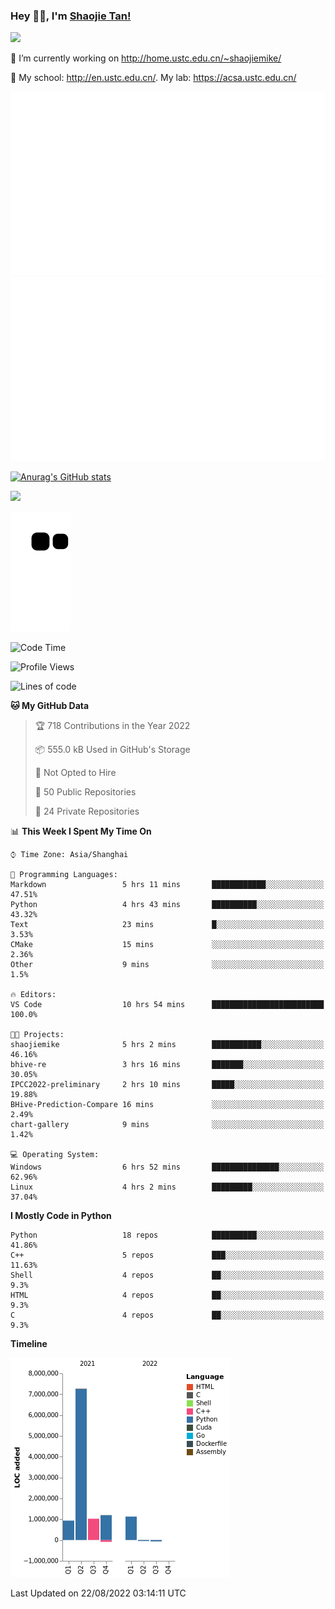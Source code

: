 

<!--
**Kirrito-k423/Kirrito-k423** is a ✨ _special_ ✨ repository because its `README.md` (this file) appears on your GitHub profile.

Here are some ideas to get you started:

- 🔭 I’m currently working on ...
- 🌱 I’m currently learning ...
- 👯 I’m looking to collaborate on ...
- 🤔 I’m looking for help with ...
- 💬 Ask me about ...
- 📫 How to reach me: ...
- 😄 Pronouns: ...
- ⚡ Fun fact: ...
-->
### Hey 👋🏽, I'm [Shaojie Tan!](http://home.ustc.edu.cn/~shaojiemike/about)

![](https://visitor-badge.glitch.me/badge?page_id=Kirrito-k423.Kirrito-k423)

🔭 I’m currently working on http://home.ustc.edu.cn/~shaojiemike/

👯 My school: http://en.ustc.edu.cn/. My lab: https://acsa.ustc.edu.cn/

![](https://github.com/Kirrito-k423/github-stats/blob/master/generated/overview.svg)
![](https://github.com/Kirrito-k423/github-stats/blob/master/generated/languages.svg)

[![Anurag's GitHub stats](https://github-readme-stats.vercel.app/api?username=Kirrito-k423&theme=flag-india&show_icons=true&hide=stars,prs,issues,contribs)](https://github.com/anuraghazra/github-readme-stats)

![](https://github-profile-summary-cards.vercel.app/api/cards/profile-details?username=Kirrito-k423&theme=vue)

![snake gif](https://github.com/Kirrito-k423/Kirrito-k423/blob/output/github-contribution-grid-snake.svg)

<!--START_SECTION:waka-->
![Code Time](http://img.shields.io/badge/Code%20Time-457%20hrs%2015%20mins-blue)

![Profile Views](http://img.shields.io/badge/Profile%20Views-1-blue)

![Lines of code](https://img.shields.io/badge/From%20Hello%20World%20I%27ve%20Written-11%20Million%20lines%20of%20code-blue)

**🐱 My GitHub Data** 

> 🏆 718 Contributions in the Year 2022
 > 
> 📦 555.0 kB Used in GitHub's Storage 
 > 
> 🚫 Not Opted to Hire
 > 
> 📜 50 Public Repositories 
 > 
> 🔑 24 Private Repositories  
 > 
📊 **This Week I Spent My Time On** 

```text
⌚︎ Time Zone: Asia/Shanghai

💬 Programming Languages: 
Markdown                 5 hrs 11 mins       ████████████░░░░░░░░░░░░░   47.51% 
Python                   4 hrs 43 mins       ██████████░░░░░░░░░░░░░░░   43.32% 
Text                     23 mins             █░░░░░░░░░░░░░░░░░░░░░░░░   3.53% 
CMake                    15 mins             ░░░░░░░░░░░░░░░░░░░░░░░░░   2.36% 
Other                    9 mins              ░░░░░░░░░░░░░░░░░░░░░░░░░   1.5%

🔥 Editors: 
VS Code                  10 hrs 54 mins      █████████████████████████   100.0%

🐱‍💻 Projects: 
shaojiemike              5 hrs 2 mins        ███████████░░░░░░░░░░░░░░   46.16% 
bhive-re                 3 hrs 16 mins       ███████░░░░░░░░░░░░░░░░░░   30.05% 
IPCC2022-preliminary     2 hrs 10 mins       █████░░░░░░░░░░░░░░░░░░░░   19.88% 
BHive-Prediction-Compare 16 mins             ░░░░░░░░░░░░░░░░░░░░░░░░░   2.49% 
chart-gallery            9 mins              ░░░░░░░░░░░░░░░░░░░░░░░░░   1.42%

💻 Operating System: 
Windows                  6 hrs 52 mins       ███████████████░░░░░░░░░░   62.96% 
Linux                    4 hrs 2 mins        █████████░░░░░░░░░░░░░░░░   37.04%

```

**I Mostly Code in Python** 

```text
Python                   18 repos            ██████████░░░░░░░░░░░░░░░   41.86% 
C++                      5 repos             ███░░░░░░░░░░░░░░░░░░░░░░   11.63% 
Shell                    4 repos             ██░░░░░░░░░░░░░░░░░░░░░░░   9.3% 
HTML                     4 repos             ██░░░░░░░░░░░░░░░░░░░░░░░   9.3% 
C                        4 repos             ██░░░░░░░░░░░░░░░░░░░░░░░   9.3%

```


**Timeline**

![Chart not found](https://raw.githubusercontent.com/Kirrito-k423/Kirrito-k423/main/charts/bar_graph.png) 


 Last Updated on 22/08/2022 03:14:11 UTC
<!--END_SECTION:waka-->

